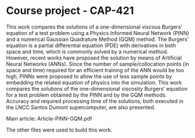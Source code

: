 # Course project - CAP-421

This work compares the solutions of a one-dimensional viscous Burgers’ equation of a test problem using a Physics Informed Neural Network (PINN) and a numerical Gaussian Quadrature Method (GQM) method. The Burgers' equation is a partial differential equation (PDE) with derivatives in both space and time, which is commonly solved by a numerical method. However, recent works have proposed the solution by means of Artificial Neural Networks (ANNs). Since the number of sample/collocation points (in space and time) required for an efficient training of the ANN would be too high, PINNs were proposed to allow the use of less sample points by embedding the related equation of physics into the simulation. This work compares the solutions of the one-dimensional viscosity Burgers' equation for a test problem obtained by the PINN and by the GQM methods. Accuracy and required processing time of the solutions, both executed in the LNCC Santos Dumont supercomputer, are also presented.


Main article: Article-PINN-GQM.pdf

The other files were used to build this work.
